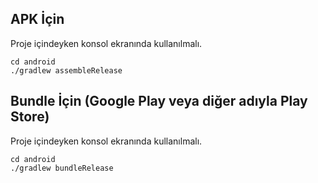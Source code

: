 ## APK İçin
Proje içindeyken konsol ekranında kullanılmalı.
```
cd android
./gradlew assembleRelease
```

## Bundle İçin (Google Play veya diğer adıyla Play Store)
Proje içindeyken konsol ekranında kullanılmalı.
```
cd android
./gradlew bundleRelease
```
